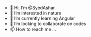 - 👋 Hi, I’m @SyedAshar
- 👀 I’m interested in nature
- 🌱 I’m currently learning Angular
- 💞️ I’m looking to collaborate on codes
- 📫 How to reach me ...

<!---
syedashar09/syedashar09 is a ✨ special ✨ repository because its `README.md` (this file) appears on your GitHub profile.
You can click the Preview link to take a look at your changes.
--->
